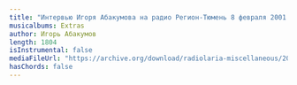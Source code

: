 ```yaml
---
title: "Интервью Игоря Абакумова на радио Регион-Тюмень 8 февраля 2001 г."
musicalbums: Extras
author: Игорь Абакумов
length: 1804
isInstrumental: false
mediaFileUrl: "https://archive.org/download/radiolaria-miscellaneous/2001-02-08_interview_region-tyumen.mp3"
hasChords: false
---
```



